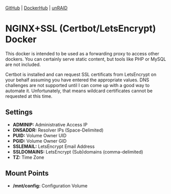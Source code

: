 [GitHub](https://github.com/nephatrine/docker-nginx-ssl) |
[DockerHub](https://hub.docker.com/r/nephatrine/nginx-ssl/) |
[unRAID](https://github.com/nephatrine/unraid-docker-templates)

# NGINX+SSL (Certbot/LetsEncrypt) Docker

This docker is intended to be used as a forwarding proxy to access other dockers. You can certainly
serve static content, but tools like PHP or MySQL are not included.

Certbot is installed and can request SSL certificats from LetsEncrypt on your behalf assuming you
have entered the appropriate values. DNS challenges are not supported until I can come up with a
good way to automate it. Unfortunately, that means wildcard certificates cannot be requested at
this time.

## Settings

- **ADMINIP:** Administrative Access IP
- **DNSADDR:** Resolver IPs (Space-Delimited)
- **PUID:** Volume Owner UID
- **PGID:** Volume Owner GID
- **SSLEMAIL:** LetsEncrypt Email Address
- **SSLDOMAINS:** LetsEncrypt (Sub)domains (comma-delimited)
- **TZ:** Time Zone

## Mount Points

- **/mnt/config:** Configuration Volume